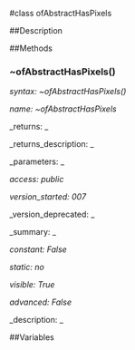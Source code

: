 #class ofAbstractHasPixels


##Description





##Methods



### ~ofAbstractHasPixels()

_syntax: ~ofAbstractHasPixels()_

_name: ~ofAbstractHasPixels_

_returns: _

_returns_description: _

_parameters: _

_access: public_

_version_started: 007_

_version_deprecated: _

_summary: _

_constant: False_

_static: no_

_visible: True_

_advanced: False_



_description: _







##Variables



